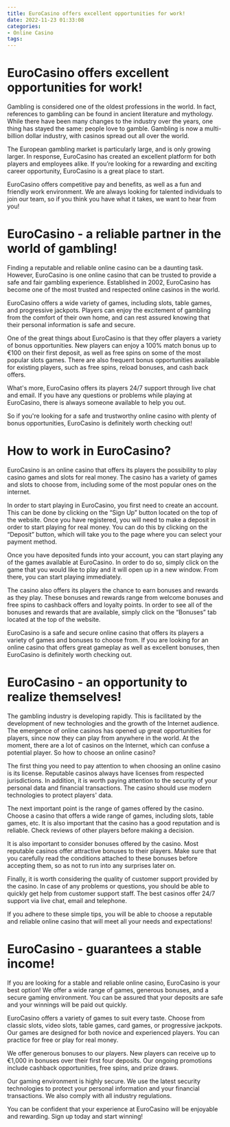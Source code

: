 ```yaml
---
title: EuroCasino offers excellent opportunities for work!
date: 2022-11-23 01:33:08
categories:
- Online Casino
tags:
---
```



#  EuroCasino offers excellent opportunities for work!

Gambling is considered one of the oldest professions in the world. In fact, references to gambling can be found in ancient literature and mythology. While there have been many changes to the industry over the years, one thing has stayed the same: people love to gamble. Gambling is now a multi-billion dollar industry, with casinos spread out all over the world.

The European gambling market is particularly large, and is only growing larger. In response, EuroCasino has created an excellent platform for both players and employees alike. If you’re looking for a rewarding and exciting career opportunity, EuroCasino is a great place to start.

EuroCasino offers competitive pay and benefits, as well as a fun and friendly work environment. We are always looking for talented individuals to join our team, so if you think you have what it takes, we want to hear from you!

#  EuroCasino - a reliable partner in the world of gambling!

Finding a reputable and reliable online casino can be a daunting task. However, EuroCasino is one online casino that can be trusted to provide a safe and fair gambling experience. Established in 2002, EuroCasino has become one of the most trusted and respected online casinos in the world.

EuroCasino offers a wide variety of games, including slots, table games, and progressive jackpots. Players can enjoy the excitement of gambling from the comfort of their own home, and can rest assured knowing that their personal information is safe and secure.

One of the great things about EuroCasino is that they offer players a variety of bonus opportunities. New players can enjoy a 100% match bonus up to €100 on their first deposit, as well as free spins on some of the most popular slots games. There are also frequent bonus opportunities available for existing players, such as free spins, reload bonuses, and cash back offers.

What's more, EuroCasino offers its players 24/7 support through live chat and email. If you have any questions or problems while playing at EuroCasino, there is always someone available to help you out.

So if you're looking for a safe and trustworthy online casino with plenty of bonus opportunities, EuroCasino is definitely worth checking out!

#  How to work in EuroCasino? 

EuroCasino is an online casino that offers its players the possibility to play casino games and slots for real money. The casino has a variety of games and slots to choose from, including some of the most popular ones on the internet.

In order to start playing in EuroCasino, you first need to create an account. This can be done by clicking on the “Sign Up” button located on the top of the website. Once you have registered, you will need to make a deposit in order to start playing for real money. You can do this by clicking on the “Deposit” button, which will take you to the page where you can select your payment method.

Once you have deposited funds into your account, you can start playing any of the games available at EuroCasino. In order to do so, simply click on the game that you would like to play and it will open up in a new window. From there, you can start playing immediately.

The casino also offers its players the chance to earn bonuses and rewards as they play. These bonuses and rewards range from welcome bonuses and free spins to cashback offers and loyalty points. In order to see all of the bonuses and rewards that are available, simply click on the “Bonuses” tab located at the top of the website.

EuroCasino is a safe and secure online casino that offers its players a variety of games and bonuses to choose from. If you are looking for an online casino that offers great gameplay as well as excellent bonuses, then EuroCasino is definitely worth checking out.

#  EuroCasino - an opportunity to realize themselves!

The gambling industry is developing rapidly. This is facilitated by the development of new technologies and the growth of the Internet audience. The emergence of online casinos has opened up great opportunities for players, since now they can play from anywhere in the world. At the moment, there are a lot of casinos on the Internet, which can confuse a potential player. So how to choose an online casino?

The first thing you need to pay attention to when choosing an online casino is its license. Reputable casinos always have licenses from respected jurisdictions. In addition, it is worth paying attention to the security of your personal data and financial transactions. The casino should use modern technologies to protect players' data.

The next important point is the range of games offered by the casino. Choose a casino that offers a wide range of games, including slots, table games, etc. It is also important that the casino has a good reputation and is reliable. Check reviews of other players before making a decision.

It is also important to consider bonuses offered by the casino. Most reputable casinos offer attractive bonuses to their players. Make sure that you carefully read the conditions attached to these bonuses before accepting them, so as not to run into any surprises later on.

Finally, it is worth considering the quality of customer support provided by the casino. In case of any problems or questions, you should be able to quickly get help from customer support staff. The best casinos offer 24/7 support via live chat, email and telephone.

If you adhere to these simple tips, you will be able to choose a reputable and reliable online casino that will meet all your needs and expectations!

#  EuroCasino - guarantees a stable income!

If you are looking for a stable and reliable online casino, EuroCasino is your best option! We offer a wide range of games, generous bonuses, and a secure gaming environment. You can be assured that your deposits are safe and your winnings will be paid out quickly.

EuroCasino offers a variety of games to suit every taste. Choose from classic slots, video slots, table games, card games, or progressive jackpots. Our games are designed for both novice and experienced players. You can practice for free or play for real money.

We offer generous bonuses to our players. New players can receive up to €1,000 in bonuses over their first four deposits. Our ongoing promotions include cashback opportunities, free spins, and prize draws.

Our gaming environment is highly secure. We use the latest security technologies to protect your personal information and your financial transactions. We also comply with all industry regulations.

You can be confident that your experience at EuroCasino will be enjoyable and rewarding. Sign up today and start winning!